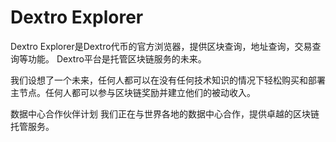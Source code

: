 # Dextro Explorer


Dextro Explorer是Dextro代币的官方浏览器，提供区块查询，地址查询，交易查询等功能。
‎Dextro平台是托管区块链服务的未来。‎

‎我们设想了一个未来，任何人都可以在没有任何技术知识的情况下轻松购买和部署主节点。任何人都可以参与区块链奖励并建立他们的被动收入。‎

‎数据中心合作伙伴计划‎
‎我们正在与世界各地的数据中心合作，提供卓越的区块链托管服务。‎
